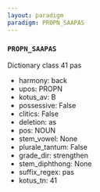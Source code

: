 ```yaml
---
layout: paradigm
paradigm: PROPN_SAAPAS
---
```

### ` PROPN_SAAPAS `

Dictionary class 41 pas
* harmony: back
* upos: PROPN
* kotus_av: B
* possessive: False
* clitics: False
* deletion: as
* pos: NOUN
* stem_vowel: None
* plurale_tantum: False
* grade_dir: strengthen
* stem_diphthong: None
* suffix_regex: pas
* kotus_tn: 41
